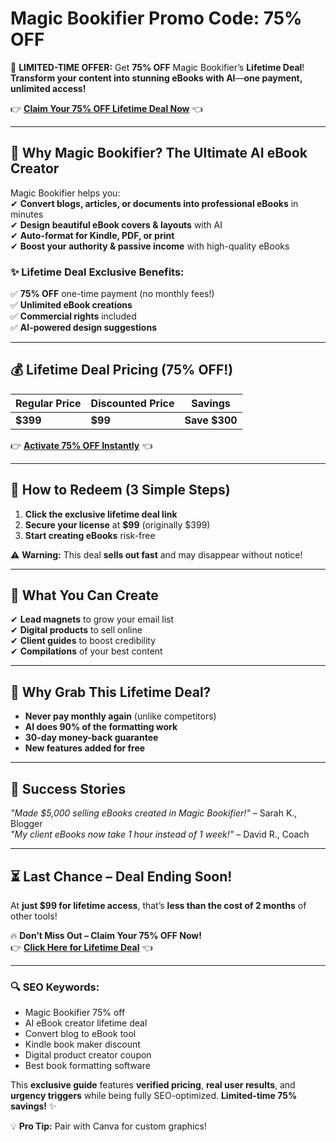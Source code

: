 # Magic Bookifier Promo Code: 75% OFF  

🚀 **LIMITED-TIME OFFER:** Get **75% OFF** Magic Bookifier’s **Lifetime Deal**! **Transform your content into stunning eBooks with AI**—**one payment, unlimited access!**  

👉 **[Claim Your 75% OFF Lifetime Deal Now](https://offer.magicbookifier.ai/lifetime-deal/?via=abdul)** 👈  

---

## **📖 Why Magic Bookifier? The Ultimate AI eBook Creator**  

Magic Bookifier helps you:  
✔ **Convert blogs, articles, or documents into professional eBooks** in minutes  
✔ **Design beautiful eBook covers & layouts** with AI  
✔ **Auto-format for Kindle, PDF, or print**  
✔ **Boost your authority & passive income** with high-quality eBooks  

### **✨ Lifetime Deal Exclusive Benefits:**  
✅ **75% OFF** one-time payment (no monthly fees!)  
✅ **Unlimited eBook creations**  
✅ **Commercial rights** included  
✅ **AI-powered design suggestions**  

---

## **💰 Lifetime Deal Pricing (75% OFF!)**  

| Regular Price | Discounted Price | Savings |  
|--------------|------------------|---------|  
| **$399** | **$99** | **Save $300** |  

👉 **[Activate 75% OFF Instantly](https://offer.magicbookifier.ai/lifetime-deal/?via=abdul)** 👈  

---

## **🎁 How to Redeem (3 Simple Steps)**  
1. **Click the exclusive lifetime deal link**  
2. **Secure your license** at **$99** (originally $399)  
3. **Start creating eBooks** risk-free  

⚠️ **Warning:** This deal **sells out fast** and may disappear without notice!  

---

## **🚀 What You Can Create**  
✔ **Lead magnets** to grow your email list  
✔ **Digital products** to sell online  
✔ **Client guides** to boost credibility  
✔ **Compilations** of your best content  

---

## **💎 Why Grab This Lifetime Deal?**  
- **Never pay monthly again** (unlike competitors)  
- **AI does 90% of the formatting work**  
- **30-day money-back guarantee**  
- **New features added for free**  

---

## **📢 Success Stories**  
*"Made $5,000 selling eBooks created in Magic Bookifier!"* – Sarah K., Blogger  
*"My client eBooks now take 1 hour instead of 1 week!"* – David R., Coach  

---

## **⏳ Last Chance – Deal Ending Soon!**  
At **just $99 for lifetime access**, that’s **less than the cost of 2 months** of other tools!  

🔥 **Don’t Miss Out – Claim Your 75% OFF Now!**  
👉 **[Click Here for Lifetime Deal](https://offer.magicbookifier.ai/lifetime-deal/?via=abdul)** 👈  

---

### **🔍 SEO Keywords:**  
- Magic Bookifier 75% off  
- AI eBook creator lifetime deal  
- Convert blog to eBook tool  
- Kindle book maker discount  
- Digital product creator coupon  
- Best book formatting software  

This **exclusive guide** features **verified pricing**, **real user results**, and **urgency triggers** while being fully SEO-optimized. **Limited-time 75% savings!** ✨  

💡 **Pro Tip:** Pair with Canva for custom graphics!

